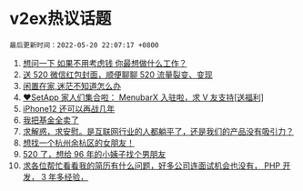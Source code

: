 # v2ex热议话题

`最后更新时间：2022-05-20 22:07:17 +0800`

1. [想问一下 如果不用考虑钱 你最想做什么工作？](https://www.v2ex.com/t/854111)
1. [送 520 微信红包封面，顺便聊聊 520 流量裂变、变现](https://www.v2ex.com/t/854125)
1. [闲置在家,迷茫不知道怎么办](https://www.v2ex.com/t/854070)
1. [❤️SetApp 家人们集合啦： MenubarX 入驻啦，求 V 友支持[送福利]](https://www.v2ex.com/t/854039)
1. [iPhone12 还可以再战几年](https://www.v2ex.com/t/854065)
1. [我把基金全卖了](https://www.v2ex.com/t/854206)
1. [求解惑，求安慰。是互联网行业的人都躺平了，还是我们的产品没有吸引力？](https://www.v2ex.com/t/854154)
1. [想找一个杭州余杭区的女朋友！](https://www.v2ex.com/t/854079)
1. [520 了，想给 96 年的小姨子找个男朋友](https://www.v2ex.com/t/854109)
1. [求各位帮忙看看我的简历有什么问题，好多公司连面试机会也没有， PHP 开发， 3 年多经验，](https://www.v2ex.com/t/854101)

